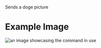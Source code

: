 Sends a doge picture

# Example Image

![an image showcasing the command in use](/static/images/commands/goldexperience/gold%20experience%20doge.png)